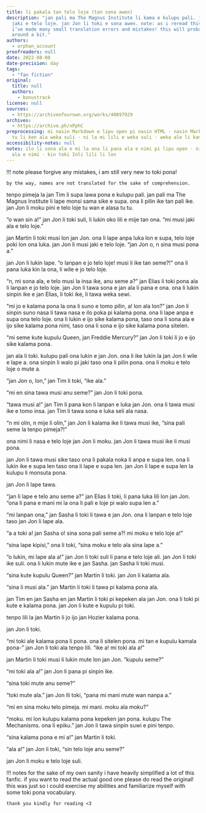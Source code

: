 ```yaml
---
title: li pakala tan telo loje (tan sona awen)
description: "jan pali ma The Magnus Institute li kama e kulupu pali. jan Jon li musi
  jaki e telo loje. jan Jon li toki e sona awen. note: as i reread this i realise
  i’ve made many small translation errors and mistakes! this will probably be changed
  around a bit."
authors:
  - orphan_account
proofreaders: null
date: 2022-08-08
date-precision: day
tags:
  - "fan fiction"
original:
  title: null
  authors:
    - bonustrack
license: null
sources:
  - https://archiveofourown.org/works/40897929
archives:
  - https://archive.ph/xPphC
preprocessing: mi nasin Markdown e lipu open pi nasin HTML · nasin Markdown la toki
  tu li ken ala weka suli · ni la mi lili e weka suli · weka ale li kama lili sama
accessibility-notes: null
notes: ilo li sona ala e mi la ona li pana ala e nimi pi lipu open · ni la mi sona
  ala e nimi · kin toki Inli lili li lon
---
```


!!! note
please forgive any mistakes, i am still very new to toki pona!

    by the way, names are not translated for the sake of comprehension.

tenpo pimeja la jan Tim li supa lawa pona e kulupu pali. jan pali ma The Magnus Institute li lape monsi sama sike e supa. ona li pilin ike tan pali ike. jan Jon li moku pini e telo loje tu wan e alasa tu tu.

“o wan sin a!” jan Jon li toki suli, li lukin oko lili e mije tan ona. “mi musi jaki ala e telo loje.”

jan Martin li toki musi lon jan Jon. ona li lape anpa luka lon e supa, telo loje poki lon ona luka. jan Jon li musi jaki e telo loje. “jan Jon o, n sina musi pona a.”

jan Jon li lukin lape. “o lanpan e jo telo loje! musi li ike tan seme?!” ona li pana luka kin la ona, li wile e jo telo loje.

“n, mi sona ala, e telo musi la insa ike, anu seme a?” jan Elias li toki pona ala li lanpan e jo telo loje. jan Jon li tawa sona e jan ala li pana e ona. ona li lukin sinpin ike e jan Elias, li toki ike, li tawa weka sewi.

“mi jo e kalama pona la ona li suno e tomo pilin, a! lon ala lon?” jan Jon li sinpin suno nasa li tawa nasa e ilo poka pi kalama pona. ona li lape anpa e supa ona telo loje. ona li lukin e ijo sike kalama pona, taso ona li sona ala e ijo sike kalama pona nimi, taso ona li sona e ijo sike kalama pona sitelen.

“mi seme kute kupulu Queen, jan Freddie Mercury?” jan Jon li toki li jo e ijo sike kalama pona.

jan ala li toki. kulupu pali ona lukin e jan Jon. ona li ike lukin la jan Jon li wile e lape a. ona sinpin li walo pi jaki taso ona li pilin pona. ona li moku e telo loje o mute a.

“jan Jon o, lon,” jan Tim li toki, “ike ala.”

“mi en sina tawa musi anu seme?” jan Jon li toki pona.

“tawa musi a!” jan Tim li pana kon li lanpan e luka jan Jon. ona li tawa musi ike e tomo insa. jan Tim li tawa sona e luka seli ala nasa.

“n mi olin, n mije li olin,” jan Jon li kalama ike li tawa musi ike, “sina pali seme la tenpo pimeja?!”

ona nimi li nasa e telo loje jan Jon li moku. jan Jon li tawa musi ike li musi pona.

jan Jon li tawa musi sike taso ona li pakala noka li anpa e supa len. ona li lukin ike e supa len taso ona li lape e supa len. jan Jon li lape e supa len la kulupu li monsuta pona.

jan Jon li lape tawa.

“jan li lape e telo anu seme a?” jan Elias li toki, li pana luka lili lon jan Jon. “ona li pana e mani mi la ona li pali e loje pi walo supa len a.”

“mi lanpan ona,” jan Sasha li toki li tawa e jan Jon. ona li lanpan e telo loje taso jan Jon li lape ala.

“a a toki a! jan Sasha o! sina sona pali seme a?! mi moku e telo loje a!”

“sina lape kipisi,” ona li toki, “sina moku e telo ala sina lape a.”

“o lukin, mi lape ala a!” jan Jon li toki suli li pana e telo loje ali. jan Jon li toki ike suli. ona li lukin mute ike e jan Sasha. jan Sasha li toki musi.

“sina kute kupulu Queen?” jan Martin li toki. jan Jon li kalama ala.

“sina li musi ala.” jan Martin li toki li tawa pi kalama pona ala.

jan Tim en jan Sasha en jan Martin li toki pi kepeken ala jan Jon. ona li toki pi kute e kalama pona. jan Jon li kute e kupulu pi toki.

tenpo lili la jan Martin li jo ijo jan Hozier kalama pona.

jan Jon li toki.

“mi toki ale kalama pona li pona. ona li sitelen pona. mi tan e kupulu kamala pona-” jan Jon li toki ala tenpo lili. “ike a! mi toki ala a!”

jan Martin li toki musi li lukin mute lon jan Jon. “kupulu seme?”

“mi toki ala a!” jan Jon li pana pi sinpin ike.

“sina toki mute anu seme?”

“toki mute ala.” jan Jon lli toki, “pana mi mani mute wan nanpa a.”

“mi en sina moku telo pimeja. mi mani. moku ala moku?”

“moku. mi lon kulupu kalama pona kepeken jan pona. kulupu The Mechanisms. ona li epiku.” jan Jon li tawa sinpin suwi e pini tenpo.

“sina kalama pona e mi a!” jan Martin li toki.

“ala a!” jan Jon li toki, “sin telo loje anu seme?”

jan Jon li moku e telo loje suli.

!!! notes
for the sake of my own sanity i have heavily simplified a lot of this fanfic. if you want to read the actual good one please do read the original! this was just so i could exercise my abilities and familiarize myself with some toki pona vocabulary.

    thank you kindly for reading <3

